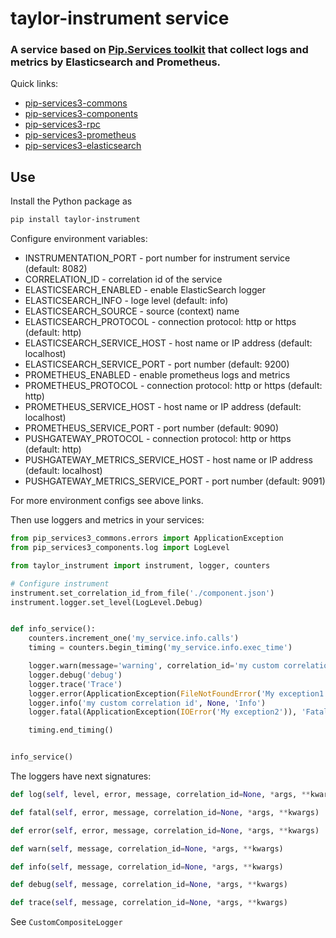 # taylor-instrument service

### A service based on [Pip.Services toolkit](https://www.pipservices.org/docs/api/overview) that collect logs and metrics by Elasticsearch and Prometheus.

<a name="links"></a> Quick links:

* [pip-services3-commons](https://github.com/pip-services3-python/pip-services3-commons-python)
* [pip-services3-components](https://github.com/pip-services3-python/pip-services3-components-python)
* [pip-services3-rpc](https://github.com/pip-services3-python/pip-services3-rpc-python)
* [pip-services3-prometheus](https://github.com/pip-services3-python/pip-services3-prometheus-python)
* [pip-services3-elasticsearch](https://github.com/pip-services3-python/pip-services3-elasticsearch-python)

## Use

Install the Python package as
```bash
pip install taylor-instrument
```

Configure environment variables:

* INSTRUMENTATION_PORT - port number for instrument service (default: 8082)
* CORRELATION_ID - correlation id of the service
* ELASTICSEARCH_ENABLED - enable ElasticSearch logger
* ELASTICSEARCH_INFO - loge level (default: info)
* ELASTICSEARCH_SOURCE - source (context) name
* ELASTICSEARCH_PROTOCOL - connection protocol: http or https (default: http)
* ELASTICSEARCH_SERVICE_HOST - host name or IP address (default: localhost)
* ELASTICSEARCH_SERVICE_PORT - port number (default: 9200)
* PROMETHEUS_ENABLED - enable prometheus logs and metrics
* PROMETHEUS_PROTOCOL - connection protocol: http or https (default: http)
* PROMETHEUS_SERVICE_HOST - host name or IP address (default: localhost)
* PROMETHEUS_SERVICE_PORT - port number (default: 9090)
* PUSHGATEWAY_PROTOCOL - connection protocol: http or https (default: http)
* PUSHGATEWAY_METRICS_SERVICE_HOST - host name or IP address (default: localhost)
* PUSHGATEWAY_METRICS_SERVICE_PORT - port number (default: 9091)

For more environment configs see above links.

Then use loggers and metrics in your services:

```python
from pip_services3_commons.errors import ApplicationException
from pip_services3_components.log import LogLevel

from taylor_instrument import instrument, logger, counters

# Configure instrument
instrument.set_correlation_id_from_file('./component.json')
instrument.logger.set_level(LogLevel.Debug)


def info_service():
    counters.increment_one('my_service.info.calls')
    timing = counters.begin_timing('my_service.info.exec_time')

    logger.warn(message='warning', correlation_id='my custom correlation id')
    logger.debug('debug')
    logger.trace('Trace')
    logger.error(ApplicationException(FileNotFoundError('My exception1')), 'my error message')
    logger.info('my custom correlation id', None, 'Info')
    logger.fatal(ApplicationException(IOError('My exception2')), 'Fatal exception')

    timing.end_timing()


info_service()
```

The loggers have next signatures:

```python
def log(self, level, error, message, correlation_id=None, *args, **kwargs)

def fatal(self, error, message, correlation_id=None, *args, **kwargs)

def error(self, error, message, correlation_id=None, *args, **kwargs)

def warn(self, message, correlation_id=None, *args, **kwargs)

def info(self, message, correlation_id=None, *args, **kwargs)

def debug(self, message, correlation_id=None, *args, **kwargs)

def trace(self, message, correlation_id=None, *args, **kwargs)
```
See ```CustomCompositeLogger```
